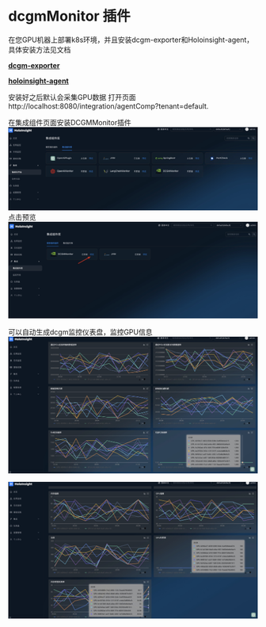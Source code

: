 # dcgmMonitor 插件
在您GPU机器上部署k8s环境，并且安装dcgm-exporter和Holoinsight-agent，具体安装方法见文档

[**dcgm-exporter**](https://github.com/NVIDIA/dcgm-exporter#quickstart-on-kubernetes)

[**holoinsight-agent**](https://traas-stack.github.io/holoinsight-docs/en/operations/deployment/k8s.html#deploy-holoinsight-agent)

安装好之后默认会采集GPU数据 
打开页面 http://localhost:8080/integration/agentComp?tenant=default.

在集成组件页面安装DCGMMonitor插件
![dcgm1.png](dcgm1.png)
点击预览
![dcgm2.png](dcgm2.png)

可以自动生成dcgm监控仪表盘，监控GPU信息
![dcgm3.png](dcgm3.png)

![dcgm4.png](dcgm4.png)

